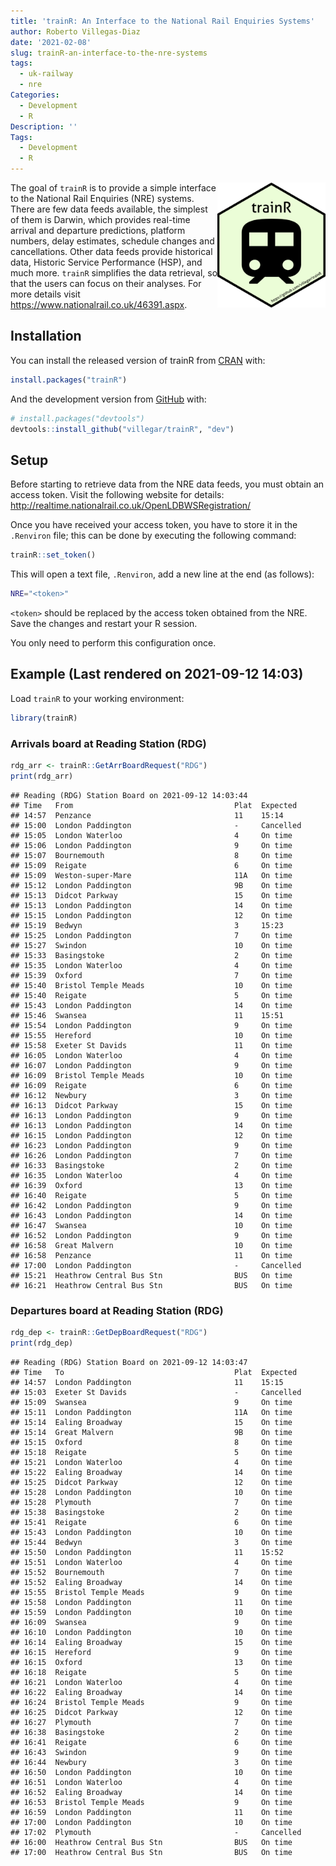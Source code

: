```yaml
---
title: 'trainR: An Interface to the National Rail Enquiries Systems'
author: Roberto Villegas-Diaz
date: '2021-02-08'
slug: trainR-an-interface-to-the-nre-systems
tags:
  - uk-railway
  - nre
Categories:
  - Development
  - R
Description: ''
Tags:
  - Development
  - R
---
```


<img src="https://raw.githubusercontent.com/villegar/trainR/main/inst/images/logo.png" alt="logo" align="right" height=200px/>

The goal of `trainR` is to provide a simple interface to the 
National Rail Enquiries (NRE) systems. There are few data feeds 
available, the simplest of them is Darwin, which provides real-time 
arrival and departure predictions, platform numbers, delay estimates, 
schedule changes and cancellations. Other data feeds provide historical 
data, Historic Service Performance (HSP), and much more. `trainR` 
simplifies the data retrieval, so that the users can focus on their 
analyses. For more details visit 
https://www.nationalrail.co.uk/46391.aspx.

## Installation

You can install the released version of trainR from [CRAN](https://CRAN.R-project.org) with:

``` r
install.packages("trainR")
```

And the development version from [GitHub](https://github.com/) with:

``` r
# install.packages("devtools")
devtools::install_github("villegar/trainR", "dev")
```

## Setup
Before starting to retrieve data from the NRE data feeds, you must obtain an access token. 
Visit the following website for details: http://realtime.nationalrail.co.uk/OpenLDBWSRegistration/

Once you have received your access token, you have to store it in the `.Renviron` file; this can be 
done by executing the following command:


```r
trainR::set_token()
```

This will open a text file, `.Renviron`, add a new line at the end (as follows):

```bash
NRE="<token>"
```

`<token>` should be replaced by the access token obtained from the NRE. Save the changes and restart 
your R session.

You only need to perform this configuration once.

## Example (Last rendered on 2021-09-12 14:03)

Load `trainR` to your working environment:

```r
library(trainR)
```

### Arrivals board at Reading Station (RDG)


```r
rdg_arr <- trainR::GetArrBoardRequest("RDG")
print(rdg_arr)
```

```
## Reading (RDG) Station Board on 2021-09-12 14:03:44
## Time   From                                    Plat  Expected
## 14:57  Penzance                                11    15:14
## 15:00  London Paddington                       -     Cancelled
## 15:05  London Waterloo                         4     On time
## 15:06  London Paddington                       9     On time
## 15:07  Bournemouth                             8     On time
## 15:09  Reigate                                 6     On time
## 15:09  Weston-super-Mare                       11A   On time
## 15:12  London Paddington                       9B    On time
## 15:13  Didcot Parkway                          15    On time
## 15:13  London Paddington                       14    On time
## 15:15  London Paddington                       12    On time
## 15:19  Bedwyn                                  3     15:23
## 15:25  London Paddington                       7     On time
## 15:27  Swindon                                 10    On time
## 15:33  Basingstoke                             2     On time
## 15:35  London Waterloo                         4     On time
## 15:39  Oxford                                  7     On time
## 15:40  Bristol Temple Meads                    10    On time
## 15:40  Reigate                                 5     On time
## 15:43  London Paddington                       14    On time
## 15:46  Swansea                                 11    15:51
## 15:54  London Paddington                       9     On time
## 15:55  Hereford                                10    On time
## 15:58  Exeter St Davids                        11    On time
## 16:05  London Waterloo                         4     On time
## 16:07  London Paddington                       9     On time
## 16:09  Bristol Temple Meads                    10    On time
## 16:09  Reigate                                 6     On time
## 16:12  Newbury                                 3     On time
## 16:13  Didcot Parkway                          15    On time
## 16:13  London Paddington                       9     On time
## 16:13  London Paddington                       14    On time
## 16:15  London Paddington                       12    On time
## 16:23  London Paddington                       9     On time
## 16:26  London Paddington                       7     On time
## 16:33  Basingstoke                             2     On time
## 16:35  London Waterloo                         4     On time
## 16:39  Oxford                                  13    On time
## 16:40  Reigate                                 5     On time
## 16:42  London Paddington                       9     On time
## 16:43  London Paddington                       14    On time
## 16:47  Swansea                                 10    On time
## 16:52  London Paddington                       9     On time
## 16:58  Great Malvern                           10    On time
## 16:58  Penzance                                11    On time
## 17:00  London Paddington                       -     Cancelled
## 15:21  Heathrow Central Bus Stn                BUS   On time
## 16:21  Heathrow Central Bus Stn                BUS   On time
```

### Departures board at Reading Station (RDG)


```r
rdg_dep <- trainR::GetDepBoardRequest("RDG")
print(rdg_dep)
```

```
## Reading (RDG) Station Board on 2021-09-12 14:03:47
## Time   To                                      Plat  Expected
## 14:57  London Paddington                       11    15:15
## 15:03  Exeter St Davids                        -     Cancelled
## 15:09  Swansea                                 9     On time
## 15:11  London Paddington                       11A   On time
## 15:14  Ealing Broadway                         15    On time
## 15:14  Great Malvern                           9B    On time
## 15:15  Oxford                                  8     On time
## 15:18  Reigate                                 5     On time
## 15:21  London Waterloo                         4     On time
## 15:22  Ealing Broadway                         14    On time
## 15:25  Didcot Parkway                          12    On time
## 15:28  London Paddington                       10    On time
## 15:28  Plymouth                                7     On time
## 15:38  Basingstoke                             2     On time
## 15:41  Reigate                                 6     On time
## 15:43  London Paddington                       10    On time
## 15:44  Bedwyn                                  3     On time
## 15:50  London Paddington                       11    15:52
## 15:51  London Waterloo                         4     On time
## 15:52  Bournemouth                             7     On time
## 15:52  Ealing Broadway                         14    On time
## 15:55  Bristol Temple Meads                    9     On time
## 15:58  London Paddington                       11    On time
## 15:59  London Paddington                       10    On time
## 16:09  Swansea                                 9     On time
## 16:10  London Paddington                       10    On time
## 16:14  Ealing Broadway                         15    On time
## 16:15  Hereford                                9     On time
## 16:15  Oxford                                  13    On time
## 16:18  Reigate                                 5     On time
## 16:21  London Waterloo                         4     On time
## 16:22  Ealing Broadway                         14    On time
## 16:24  Bristol Temple Meads                    9     On time
## 16:25  Didcot Parkway                          12    On time
## 16:27  Plymouth                                7     On time
## 16:38  Basingstoke                             2     On time
## 16:41  Reigate                                 6     On time
## 16:43  Swindon                                 9     On time
## 16:44  Newbury                                 3     On time
## 16:50  London Paddington                       10    On time
## 16:51  London Waterloo                         4     On time
## 16:52  Ealing Broadway                         14    On time
## 16:53  Bristol Temple Meads                    9     On time
## 16:59  London Paddington                       11    On time
## 17:00  London Paddington                       10    On time
## 17:02  Plymouth                                -     Cancelled
## 16:00  Heathrow Central Bus Stn                BUS   On time
## 17:00  Heathrow Central Bus Stn                BUS   On time
```
